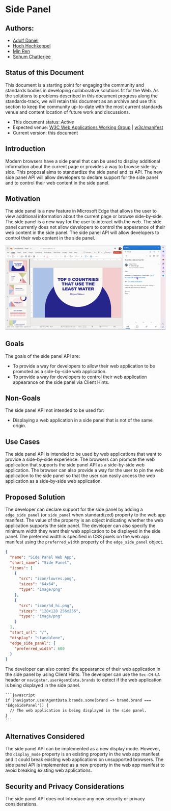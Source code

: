 # Side Panel

## Authors:

- [Adolf Daniel](https://github.com/adolfdaniel)
- [Hoch Hochkeppel](https://github.com/mhochk)
- [Min Ren](https://github.com/renmin)
- [Sohum Chatterjee](https://github.com/sohchatt)

## Status of this Document

This document is a starting point for engaging the community and standards
bodies in developing collaborative solutions fit for the Web. As the solutions
to problems described in this document progress along the standards-track, we
will retain this document as an archive and use this section to keep the
community up-to-date with the most current standards venue and content location
of future work and discussions.

- This document status: _Active_
- Expected venue: [W3C Web Applications Working
  Group](https://www.w3.org/2019/webapps/) |
  [w3c/manifest](https://github.com/w3c/manifest/) 
- Current version: this document

## Introduction

Modern browsers have a side panel that can be used to display additional
information about the current page or provides a way to browse side-by-side.
This proposal aims to standardize the side panel and its API. The new side panel
API will allow developers to declare support for the side panel and to control
their web content in the side panel.

## Motivation

The side panel is a new feature in Microsoft Edge that allows the user to view
additional information about the current page or browse side-by-side. The side
panel is a new way for the user to interact with the web. The side panel
currently does not allow developers to control the appearance of their web
content in the side panel. The side panel API will allow developers to control
their web content in the side panel.

![Side by side browsing](side-by-side.png)

## Goals

The goals of the side panel API are:

- To provide a way for developers to allow their web application to be promoted
  as a side-by-side web application.
- To provide a way for developers to control their web application appearance
  on the side panel via Client Hints.

## Non-Goals

The side panel API not intended to be used for:

- Displaying a web application in a side panel that is not of the same origin.

## Use Cases

The side panel API is intended to be used by web applications that want to
provide a side-by-side experience. The browsers can promote the web application
that supports the side panel API as a side-by-side web application. The browser
can also provide a way for the user to pin the web application to the side panel
so that the user can easily access the web application as a side-by-side web
application.

## Proposed Solution

The developer can declare support for the side panel by adding a
`edge_side_panel` (or `side_panel` when standardized) property to the web
app manifest. The value of the property is an object indicating whether the web
application supports the side panel. The developer can also specify the minimum
width they want their web application to be displayed in the side panel. The
preferred width is specified in CSS pixels on the web app manifest using the
`preferred_width` property of the `edge_side_panel` object.

```json
{
  "name": "Side Panel Web App",
  "short_name": "Side Panel",
  "icons": [
    {
      "src": "icon/lowres.png",
      "sizes": "64x64",
      "type": "image/png"
    },
    {
      "src": "icon/hd_hi.png",
      "sizes": "128x128 256x256",
      "type": "image/png"
    }
  ],
  "start_url": "/",
  "display": "standalone",
  "edge_side_panel": {
    "preferred_width": 600
  }
}
```

The developer can also control the appearance of their web application in the
side panel by using Client Hints. The developer can use the `Sec-CH-UA` header
or `navigator.userAgentData.brands` to detect if the web application is being
displayed in the side panel.

    ```javascript
    if (navigator.userAgentData.brands.some(brand => brand.brand === 'EdgeSidePanel')) {
      // The web application is being displayed in the side panel.
    }
    ```

## Alternatives Considered

The side panel API can be implemented as a new display mode. However, the
`display_mode` property is an existing property in the web app manifest and it
could break existing web applications on unsupported browsers. The side panel
API is implemented as a new property in the web app manifest to avoid breaking
existing web applications.

## Security and Privacy Considerations

The side panel API does not introduce any new security or privacy
considerations.
